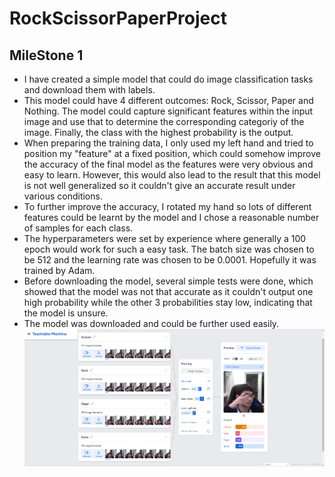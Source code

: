 # RockScissorPaperProject

## MileStone 1
- I have created a simple model that could do image classification tasks and download them with labels.
- This model could have 4 different outcomes: Rock, Scissor, Paper and Nothing. The model could capture significant features within the input image and use that to determine the corresponding categoriy of the image. Finally, the class with the highest probability is the output.
- When preparing the training data, I only used my left hand and tried to position my "feature" at a fixed position, which could somehow improve the accuracy of the final model as the features were very obvious and easy to learn. However, this would also lead to the result that this model is not well generalized so it couldn't give an accurate result under various conditions.
- To further improve the accuracy, I rotated my hand so lots of different features could be learnt by the model and I chose a reasonable number of samples for each class.
- The hyperparameters were set by experience where generally a 100 epoch would work for such a easy task. The batch size was chosen to be 512 and the learning rate was chosen to be 0.0001. Hopefully it was trained by Adam.
- Before downloading the model, several simple tests were done, which showed that the model was not that accurate as it couldn't output one high probability while the other 3 probabilities stay low, indicating that the model is unsure.
- The model was downloaded and could be further used easily. 
![ModelTrain](image/Model%20Training.png)

